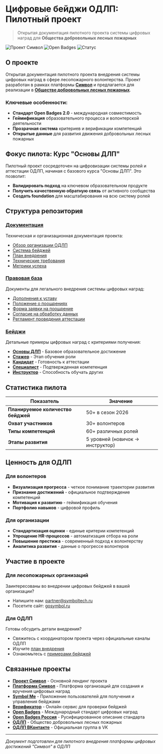# Цифровые бейджи ОДЛП: Пилотный проект

> Открытая документация пилотного проекта системы цифровых наград для **Общества добровольных лесных пожарных**

![Проект Символ](https://img.shields.io/badge/Проект-Символ-blue?style=for-the-badge)
![Open Badges](https://img.shields.io/badge/Стандарт-Open%20Badges%202.0-green?style=for-the-badge)
![Статус](https://img.shields.io/badge/Статус-Пилот-orange?style=for-the-badge)

## О проекте

Открытая документация пилотного проекта внедрения системы цифровых наград в сфере лесопожарного волонтерства. Проект разработан в рамках платформы **[Символ](https://gosymbol.ru)** и предлагается для реализации в **[Обществе добровольных лесных пожарных](https://forestfire.ru)**.

### Ключевые особенности:
- **Стандарт Open Badges 2.0** - международная совместимость
- **Геймификация** образовательного процесса и волонтерской деятельности
- **Прозрачная система** критериев и верификации компетенций
- **Открытые данные** для развития движения добровольных лесных пожарных

## Фокус пилота: Курс "Основы ДЛП"

Пилотный проект сосредоточен на цифровизации системы ролей и аттестации ОДЛП, начиная с базового курса "Основы ДЛП". Это позволит:

- **Валидировать подход** на ключевом образовательном продукте
- **Получить качественную обратную связь** от активного сообщества
- **Создать foundation** для масштабирования на всю систему ролей

## Структура репозитория

### [Документация](документы/)
Техническая и организационная документация проекта:
- [Обзор организации ОДЛП](документы/01-обзор-организации.md)
- [Система бейджей](документы/02-система-бейджей.md)
- [План внедрения](документы/03-план-внедрения.md)
- [Технические требования](документы/04-технические-требования.md)
- [Метрики успеха](документы/05-метрики-успеха.md)

### [Правовая база](правовые-документы/)
Документы для легального внедрения системы цифровых наград:
- [Дополнения к уставу](правовые-документы/01-дополнения-к-уставу.md)
- [Положение о поощрениях](правовые-документы/02-положение-о-поощрениях.md)
- [Форма заявки на поощрение](правовые-документы/03-форма-заявки-на-поощрение.md)
- [Согласие на обработку данных](правовые-документы/04-согласие-на-обработку-данных.md)
- [Регламент проведения аттестации](правовые-документы/05-регламент-проведения-аттестации.md)

### [Бейджи](бейджи/)
Детальные примеры цифровых наград с критериями получения:
- [**Основы ДЛП**](бейджи/osnovy-dlp-badge.md) - Базовое образовательное достижение
- [**Стажер**](бейджи/stazher-badge.md) - Этап обучения роли
- [**Кандидат**](бейджи/kandidat-badge.md) - Готовность к аттестации
- [**Специалист**](бейджи/specialist-badge.md) - Подтвержденная компетенция
- [**Инструктор**](бейджи/instructor-badge.md) - Способность обучать других

## Статистика пилота

| Показатель                         | Значение                         |
| ---------------------------------- | -------------------------------- |
| **Планируемое количество бейджей** | 50+ в сезон 2026                 |
| **Охват участников**               | 30+ волонтеров                   |
| **Типы компетенций**               | 60+ различных ролей              |
| **Этапы развития**                 | 5 уровней (новичок → инструктор) |

## Ценность для ОДЛП

### Для волонтеров
- **Визуализация прогресса** - четкое понимание траектории развития
- **Признание достижений** - официальное подтверждение компетенций
- **Мотивация к развитию** - геймификация обучения
- **Портфолио навыков** - цифровой профиль 

### Для организации
- **Стандартизация оценки** - единые критерии компетенций
- **Упрощение HR-процессов** - автоматизация отбора на роли
- **Повышение престижа** - современный подход к волонтерству
- **Аналитика развития** - данные о прогрессе волонтеров

## Участие в проекте

### Для лесопожарных организаций
Заинтересованы во внедрении цифровых бейджей в вашей организации?
- Напишите нам: [partner@symboltech.ru](partner@symboltech.ru)
- Посетите сайт: [gosymbol.ru](https://gosymbol.ru)

### Для ОДЛП
Готовы обсудить детали внедрения?
- Свяжитесь с координатором проекта через официальные каналы ОДЛП
- Изучите [план внедрения](документы/03-план-внедрения.md)
- Ознакомьтесь с [примерами бейджей](бейджи/)

## Связанные проекты

- **[Проект Символ](https://symboltech.ru)** - Основной лендинг проекта
- **[Платформа Символ](https://gosymbol.ru)** - Платформа организаций для создания и вручения цифровых наград
- **[Symbol Me](https://symbolme.ru)** - Приложение пользователей для получения и управления бейджами
- **[Верификатор](https://virtualbadge.ru)** - Онлайн сервис для проверки бейджей
- **[Open Badges](https://openbadges.org)** - Международный стандарт цифровых наград
- **[Open Badges Россия](https://openbadges.ru)** - Русифицированное описание стандарта
- **[ОДЛП](https://forestfire.ru)** - Общество добровольных лесных пожарных
- **[ОДЛП ВКонтакте](https://vk.com/forestfire_ru)** - Официальная группа в VK

---

*Документ подготовлен для пилотного внедрения платформы цифровых достижений "Символ" в ОДЛП*
